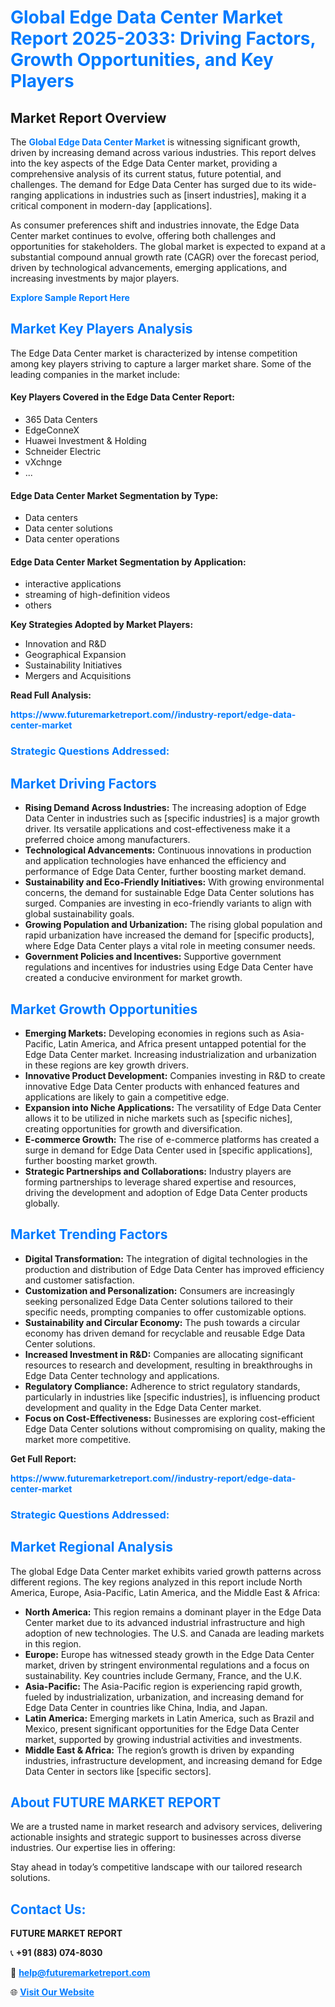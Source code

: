<h1 style="color: #007BFF;">Global Edge Data Center Market Report 2025-2033: Driving Factors, Growth Opportunities, and Key Players</h1>

<section id="overview">
<h2>Market Report Overview</h2>
<p>The <a href="https://www.futuremarketreport.com//industry-report/edge-data-center-market" style="color: #007BFF; text-decoration: none;"><strong>Global Edge Data Center Market</strong></a> is witnessing significant growth, driven by increasing demand across various industries. This report delves into the key aspects of the Edge Data Center market, providing a comprehensive analysis of its current status, future potential, and challenges. The demand for Edge Data Center has surged due to its wide-ranging applications in industries such as [insert industries], making it a critical component in modern-day [applications].</p>
<p>As consumer preferences shift and industries innovate, the Edge Data Center market continues to evolve, offering both challenges and opportunities for stakeholders. The global market is expected to expand at a substantial compound annual growth rate (CAGR) over the forecast period, driven by technological advancements, emerging applications, and increasing investments by major players.</p>
</section>

<section id="overview">
<p><a href="https://www.futuremarketreport.com//request-sample/reportId=56874" style="color: #007BFF; text-decoration: none;"><strong>Explore Sample Report Here</strong></a></p>
</section>

<section id="key-players">
<h2 style="color: #007BFF;">Market Key Players Analysis</h2>
<p>The Edge Data Center market is characterized by intense competition among key players striving to capture a larger market share. Some of the leading companies in the market include:</p>
<h4>Key Players Covered in the Edge Data Center Report:</h4>
<ul><li>365 Data Centers</li><li>EdgeConneX</li><li>Huawei Investment &amp; Holding</li><li>Schneider Electric</li><li>vXchnge</li><li>...</li></ul>
<h4>Edge Data Center Market Segmentation by Type:</h4>
<ul><li>Data centers</li><li>Data center solutions</li><li>Data center operations</li></ul>

<h4>Edge Data Center Market Segmentation by Application:</h4>
<ul><li>interactive applications</li><li>streaming of high-definition videos</li><li>others</li></ul>
<p><strong>Key Strategies Adopted by Market Players:</strong></p>
<ul>
<li>Innovation and R&D</li>
<li>Geographical Expansion</li>
<li>Sustainability Initiatives</li>
<li>Mergers and Acquisitions</li>
</ul>
</section>

<section>
<p><strong>Read Full Analysis: </strong></p><a href="https://www.futuremarketreport.com//industry-report/edge-data-center-market" style="color: #007BFF; text-decoration: none;"><strong>https://www.futuremarketreport.com//industry-report/edge-data-center-market</strong></a>
<h3 style="color: #007BFF;">Strategic Questions Addressed:</h3>
</section>

<section id="driving-factors">
<h2 style="color: #007BFF;">Market Driving Factors</h2>
<ul>
<li><strong>Rising Demand Across Industries:</strong> The increasing adoption of Edge Data Center in industries such as [specific industries] is a major growth driver. Its versatile applications and cost-effectiveness make it a preferred choice among manufacturers.</li>
<li><strong>Technological Advancements:</strong> Continuous innovations in production and application technologies have enhanced the efficiency and performance of Edge Data Center, further boosting market demand.</li>
<li><strong>Sustainability and Eco-Friendly Initiatives:</strong> With growing environmental concerns, the demand for sustainable Edge Data Center solutions has surged. Companies are investing in eco-friendly variants to align with global sustainability goals.</li>
<li><strong>Growing Population and Urbanization:</strong> The rising global population and rapid urbanization have increased the demand for [specific products], where Edge Data Center plays a vital role in meeting consumer needs.</li>
<li><strong>Government Policies and Incentives:</strong> Supportive government regulations and incentives for industries using Edge Data Center have created a conducive environment for market growth.</li>
</ul>
</section>

<section id="growth-opportunities">
<h2 style="color: #007BFF;">Market Growth Opportunities</h2>
<ul>
<li><strong>Emerging Markets:</strong> Developing economies in regions such as Asia-Pacific, Latin America, and Africa present untapped potential for the Edge Data Center market. Increasing industrialization and urbanization in these regions are key growth drivers.</li>
<li><strong>Innovative Product Development:</strong> Companies investing in R&D to create innovative Edge Data Center products with enhanced features and applications are likely to gain a competitive edge.</li>
<li><strong>Expansion into Niche Applications:</strong> The versatility of Edge Data Center allows it to be utilized in niche markets such as [specific niches], creating opportunities for growth and diversification.</li>
<li><strong>E-commerce Growth:</strong> The rise of e-commerce platforms has created a surge in demand for Edge Data Center used in [specific applications], further boosting market growth.</li>
<li><strong>Strategic Partnerships and Collaborations:</strong> Industry players are forming partnerships to leverage shared expertise and resources, driving the development and adoption of Edge Data Center products globally.</li>
</ul>
</section>

<section id="trending-factors">
<h2 style="color: #007BFF;">Market Trending Factors</h2>
<ul>
<li><strong>Digital Transformation:</strong> The integration of digital technologies in the production and distribution of Edge Data Center has improved efficiency and customer satisfaction.</li>
<li><strong>Customization and Personalization:</strong> Consumers are increasingly seeking personalized Edge Data Center solutions tailored to their specific needs, prompting companies to offer customizable options.</li>
<li><strong>Sustainability and Circular Economy:</strong> The push towards a circular economy has driven demand for recyclable and reusable Edge Data Center solutions.</li>
<li><strong>Increased Investment in R&D:</strong> Companies are allocating significant resources to research and development, resulting in breakthroughs in Edge Data Center technology and applications.</li>
<li><strong>Regulatory Compliance:</strong> Adherence to strict regulatory standards, particularly in industries like [specific industries], is influencing product development and quality in the Edge Data Center market.</li>
<li><strong>Focus on Cost-Effectiveness:</strong> Businesses are exploring cost-efficient Edge Data Center solutions without compromising on quality, making the market more competitive.</li>
</ul>
</section>

<section>
<p><strong>Get Full Report: </strong></p><a href="https://www.futuremarketreport.com//industry-report/edge-data-center-market" style="color: #007BFF; text-decoration: none;"><strong>https://www.futuremarketreport.com//industry-report/edge-data-center-market</strong></a>
<h3 style="color: #007BFF;">Strategic Questions Addressed:</h3>
</section>


<section id="regional-analysis">
<h2 style="color: #007BFF;">Market Regional Analysis</h2>
<p>The global Edge Data Center market exhibits varied growth patterns across different regions. The key regions analyzed in this report include North America, Europe, Asia-Pacific, Latin America, and the Middle East & Africa:</p>
<ul>
<li><strong>North America:</strong> This region remains a dominant player in the Edge Data Center market due to its advanced industrial infrastructure and high adoption of new technologies. The U.S. and Canada are leading markets in this region.</li>
<li><strong>Europe:</strong> Europe has witnessed steady growth in the Edge Data Center market, driven by stringent environmental regulations and a focus on sustainability. Key countries include Germany, France, and the U.K.</li>
<li><strong>Asia-Pacific:</strong> The Asia-Pacific region is experiencing rapid growth, fueled by industrialization, urbanization, and increasing demand for Edge Data Center in countries like China, India, and Japan.</li>
<li><strong>Latin America:</strong> Emerging markets in Latin America, such as Brazil and Mexico, present significant opportunities for the Edge Data Center market, supported by growing industrial activities and investments.</li>
<li><strong>Middle East & Africa:</strong> The region’s growth is driven by expanding industries, infrastructure development, and increasing demand for Edge Data Center in sectors like [specific sectors].</li>
</ul>
</section>

<footer>
<h2 style="color: #007BFF;">About FUTURE MARKET REPORT</h2>
<p>We are a trusted name in market research and advisory services, delivering actionable insights and strategic support to businesses across diverse industries. Our expertise lies in offering:</p>

<p>Stay ahead in today’s competitive landscape with our tailored research solutions.</p>

<h2 style="color: #007BFF;">Contact Us:</h2>
<p><strong>FUTURE MARKET REPORT</strong></p>
<p>📞 <strong>+91 (883) 074-8030</strong></p>
<p>📧 <strong><a href="mailto:help@futuremarketreport.com" style="color: #007BFF;">help@futuremarketreport.com</a></strong></p>
<p>🌐 <strong><a href="https://www.futuremarketreport.com/" style="color: #007BFF;">Visit Our Website</a></strong></p>
</footer>